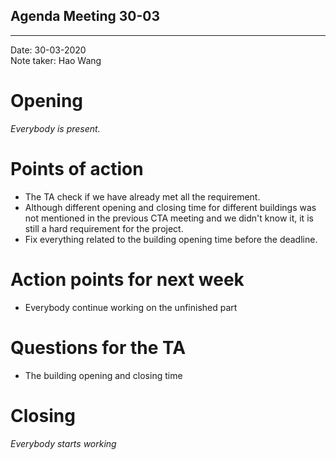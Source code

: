 ## Agenda Meeting 30-03

---

Date:           30-03-2020\
Note taker:     Hao Wang

# Opening
*Everybody is present.*

# Points of action
 - The TA check if we have already met all the requirement.
 - Although different opening and closing time for different buildings was not mentioned in the previous CTA meeting and we didn't know it, it is still a hard requirement for the project.
 - Fix everything related to the building opening time before the deadline.

# Action points for next week 
 - Everybody continue working on the unfinished part

# Questions for the TA
 - The building opening and closing time

# Closing
*Everybody starts working*

